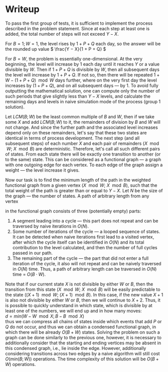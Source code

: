 # Writeup

To pass the first group of tests, it is sufficient to implement the process described in the problem statement. Since at each step at least one is added, the total number of steps will not exceed $Y − X$.

For $B =1; W = 1$, the level rises by $1 + P + Q$ each day, so the answer will be the rounded up value
$ \frac{Y − X}{1 + P + Q}  $

For $B = W$, the problem is essentially one-dimensional. At the very beginning, the level will
increase by 1 each day until it reaches $Y$ or a value divisible by $W$. Then if
$1 + P + Q$ is divisible by $W$, then all subsequent days the level will increase by $1 + P + Q$. If not
so, then there will be repeated $1 + W − (1 + P + Q) \mod W$ days further, where on the very first day the level
increases by $(1 + P + Q)$, and on all subsequent days — by 1.
To avoid fully outputting the mathematical solution, one can compute only the number of such periods that give slightly less than $Y − X$ levels, and calculate the remaining days and levels
in naive simulation mode of the process (group 1 solution).

Let $LCM(B; W)$ be the least common multiple of $B$ and $W$, then if we take
some $X$ and add $LCM(B; W)$ to it, the remainders of division by $B$ and $W$ will not change. And
since the further path and the associated level increases depend only on these remainders,
let's say that these two states are identical in terms of process development. The next step (and all subsequent steps) of each number $X$ and each pair of remainders ($X \mod W$; $X \mod B$)
are deterministic. Therefore, let's call all such different pairs of states. From each state
there will be exactly one transition to another (or to the same) state. This can be considered as a functional graph — a graph with one outgoing edge for each vertex. To each edge of the graph
assign a weight — the level increase it gives.

Now our task is to find the minimum length of the path in the weighted functional graph from
a given vertex ($X \mod W$; $X \mod B$), such that the total weight of the path is greater than or equal to $Y − X$. Let $N$ be the size of the graph — the number of states. A path of arbitrary length from any vertex

in the functional graph consists of three (potentially empty) parts:
1. A segment leading into a cycle — this part does not repeat and can be traversed by naive iterations in $O(N)$.
2. Some number of iterations of the cycle — a looped sequence of states. It can be detected when naive iterations first lead to a visited vertex, after
which the cycle itself can be identified in $O(N)$ and its total contribution to the level calculated, and then
the number of full cycles passed in our path.
3. The remaining part of the cycle — the part that did not enter a full iteration of the cycle, it also
will not repeat and can be naively traversed in $O(N)$ time.
Thus, a path of arbitrary length can be traversed in $O(N)$ time = $O(B \cdot W)$.

Note that if our current state $X$ is not divisible by either $W$ or $B$, then the transition
from this state ($X \mod W$; $X \mod B$) will be easily predictable to the state ($(X + 1) \mod W$; $(X + 1) \mod B$).
In this case, if the new value $X + 1$ is also not divisible by either $W$ or $B$, then we will continue to $X + 2$. Thus, it is possible to quickly understand in which state, which is divisible by at least one of the numbers, we will end up and in how many moves: \
$d = min(W − W \mod X; B − B \mod X)$ \
thus we can compress all chains of states inside which events that add $P$ or $Q$ do not occur,
and thus we can obtain a condensed functional graph, in which there will be already $O(B + W)$ states.
Solving the problem on such a graph can be done similarly to the previous one, however, it is necessary to additionally
consider that the starting and ending vertices may be absent in this condensed graph, i.e.,
lie inside the edge. However, additionally considering transitions across two edges by a naive
algorithm will still cost $O(min(B; W))$ operations.
The time complexity of this solution will be $O(B + W)$ operations.
